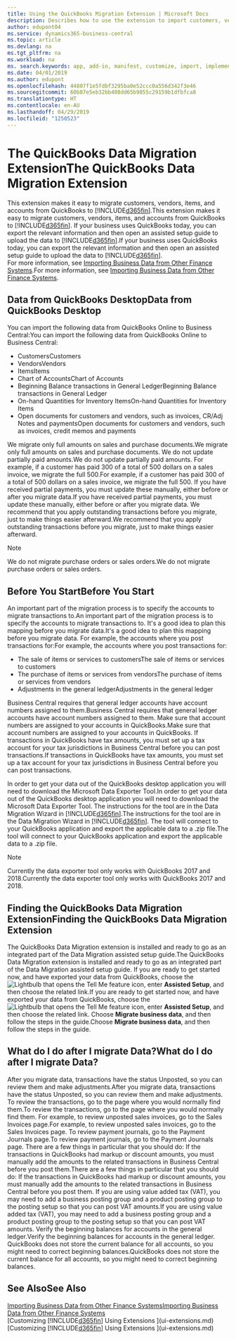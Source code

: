 ```yaml
---
title: Using the QuickBooks Migration Extension | Microsoft Docs
description: Describes how to use the extension to import customers, vendors, items, and accounts from QuickBooks Desktop to Business Central.
author: edupont04
ms.service: dynamics365-business-central
ms.topic: article
ms.devlang: na
ms.tgt_pltfrm: na
ms.workload: na
ms. search.keywords: app, add-in, manifest, customize, import, implement
ms.date: 04/01/2019
ms.author: edupont
ms.openlocfilehash: 44807f1e5fdbf3295ba0e52ccc0a556d342f3e46
ms.sourcegitcommit: 60b87e5eb32bb408dd65b9855c29159b1dfbfca8
ms.translationtype: HT
ms.contentlocale: en-AU
ms.lasthandoff: 04/29/2019
ms.locfileid: "1250523"
---
```

# <a name="the-quickbooks-data-migration-extension"></a><span data-ttu-id="4f1f1-103">The QuickBooks Data Migration Extension</span><span class="sxs-lookup"><span data-stu-id="4f1f1-103">The QuickBooks Data Migration Extension</span></span>
<span data-ttu-id="4f1f1-104">This extension makes it easy to migrate customers, vendors, items, and accounts from QuickBooks to [!INCLUDE[d365fin](includes/d365fin_md.md)].</span><span class="sxs-lookup"><span data-stu-id="4f1f1-104">This extension makes it easy to migrate customers, vendors, items, and accounts from QuickBooks to [!INCLUDE[d365fin](includes/d365fin_md.md)].</span></span> <span data-ttu-id="4f1f1-105">If your business uses QuickBooks today, you can export the relevant information and then open an assisted setup guide to upload the data to [!INCLUDE[d365fin](includes/d365fin_md.md)].</span><span class="sxs-lookup"><span data-stu-id="4f1f1-105">If your business uses QuickBooks today, you can export the relevant information and then open an assisted setup guide to upload the data to [!INCLUDE[d365fin](includes/d365fin_md.md)].</span></span>  
<span data-ttu-id="4f1f1-106">For more information, see [Importing Business Data from Other Finance Systems](across-import-data-configuration-packages.md).</span><span class="sxs-lookup"><span data-stu-id="4f1f1-106">For more information, see [Importing Business Data from Other Finance Systems](across-import-data-configuration-packages.md).</span></span>

## <a name="data-from-quickbooks-desktop"></a><span data-ttu-id="4f1f1-107">Data from QuickBooks Desktop</span><span class="sxs-lookup"><span data-stu-id="4f1f1-107">Data from QuickBooks Desktop</span></span>
 
<span data-ttu-id="4f1f1-108">You can import the following data from QuickBooks Online to Business Central:</span><span class="sxs-lookup"><span data-stu-id="4f1f1-108">You can import the following data from QuickBooks Online to Business Central:</span></span>

- <span data-ttu-id="4f1f1-109">Customers</span><span class="sxs-lookup"><span data-stu-id="4f1f1-109">Customers</span></span>  
- <span data-ttu-id="4f1f1-110">Vendors</span><span class="sxs-lookup"><span data-stu-id="4f1f1-110">Vendors</span></span>  
- <span data-ttu-id="4f1f1-111">Items</span><span class="sxs-lookup"><span data-stu-id="4f1f1-111">Items</span></span>  
- <span data-ttu-id="4f1f1-112">Chart of Accounts</span><span class="sxs-lookup"><span data-stu-id="4f1f1-112">Chart of Accounts</span></span>  
- <span data-ttu-id="4f1f1-113">Beginning Balance transactions in General Ledger</span><span class="sxs-lookup"><span data-stu-id="4f1f1-113">Beginning Balance transactions in General Ledger</span></span>  
- <span data-ttu-id="4f1f1-114">On-hand Quantities for Inventory Items</span><span class="sxs-lookup"><span data-stu-id="4f1f1-114">On-hand Quantities for Inventory Items</span></span>  
- <span data-ttu-id="4f1f1-115">Open documents for customers and vendors, such as invoices, CR/Adj Notes and payments</span><span class="sxs-lookup"><span data-stu-id="4f1f1-115">Open documents for customers and vendors, such as invoices, credit memos and payments</span></span>  

<span data-ttu-id="4f1f1-116">We migrate only full amounts on sales and purchase documents.</span><span class="sxs-lookup"><span data-stu-id="4f1f1-116">We migrate only full amounts on sales and purchase documents.</span></span> <span data-ttu-id="4f1f1-117">We do not update partially paid amounts.</span><span class="sxs-lookup"><span data-stu-id="4f1f1-117">We do not update partially paid amounts.</span></span> <span data-ttu-id="4f1f1-118">For example, if a customer has paid 300 of a total of 500 dollars on a sales invoice, we migrate the full 500.</span><span class="sxs-lookup"><span data-stu-id="4f1f1-118">For example, if a customer has paid 300 of a total of 500 dollars on a sales invoice, we migrate the full 500.</span></span> <span data-ttu-id="4f1f1-119">If you have received partial payments, you must update these manually, either before or after you migrate data.</span><span class="sxs-lookup"><span data-stu-id="4f1f1-119">If you have received partial payments, you must update these manually, either before or after you migrate data.</span></span> <span data-ttu-id="4f1f1-120">We recommend that you apply outstanding transactions before you migrate, just to make things easier afterward.</span><span class="sxs-lookup"><span data-stu-id="4f1f1-120">We recommend that you apply outstanding transactions before you migrate, just to make things easier afterward.</span></span>

> [!NOTE]
> <span data-ttu-id="4f1f1-121">We do not migrate purchase orders or sales orders.</span><span class="sxs-lookup"><span data-stu-id="4f1f1-121">We do not migrate purchase orders or sales orders.</span></span>

## <a name="before-you-start"></a><span data-ttu-id="4f1f1-122">Before You Start</span><span class="sxs-lookup"><span data-stu-id="4f1f1-122">Before You Start</span></span>
<span data-ttu-id="4f1f1-123">An important part of the migration process is to specify the accounts to migrate transactions to.</span><span class="sxs-lookup"><span data-stu-id="4f1f1-123">An important part of the migration process is to specify the accounts to migrate transactions to.</span></span> <span data-ttu-id="4f1f1-124">It's a good idea to plan this mapping before you migrate data.</span><span class="sxs-lookup"><span data-stu-id="4f1f1-124">It's a good idea to plan this mapping before you migrate data.</span></span> <span data-ttu-id="4f1f1-125">For example, the accounts where you post transactions for:</span><span class="sxs-lookup"><span data-stu-id="4f1f1-125">For example, the accounts where you post transactions for:</span></span>

- <span data-ttu-id="4f1f1-126">The sale of items or services to customers</span><span class="sxs-lookup"><span data-stu-id="4f1f1-126">The sale of items or services to customers</span></span>  
- <span data-ttu-id="4f1f1-127">The purchase of items or services from vendors</span><span class="sxs-lookup"><span data-stu-id="4f1f1-127">The purchase of items or services from vendors</span></span>  
- <span data-ttu-id="4f1f1-128">Adjustments in the general ledger</span><span class="sxs-lookup"><span data-stu-id="4f1f1-128">Adjustments in the general ledger</span></span>  

<span data-ttu-id="4f1f1-129">Business Central requires that general ledger accounts have account numbers assigned to them.</span><span class="sxs-lookup"><span data-stu-id="4f1f1-129">Business Central requires that general ledger accounts have account numbers assigned to them.</span></span> <span data-ttu-id="4f1f1-130">Make sure that account numbers are assigned to your accounts in QuickBooks.</span><span class="sxs-lookup"><span data-stu-id="4f1f1-130">Make sure that account numbers are assigned to your accounts in QuickBooks.</span></span>
<span data-ttu-id="4f1f1-131">If transactions in QuickBooks have tax amounts, you must set up a tax account for your tax jurisdictions in Business Central before you can post transactions.</span><span class="sxs-lookup"><span data-stu-id="4f1f1-131">If transactions in QuickBooks have tax amounts, you must set up a tax account for your tax jurisdictions in Business Central before you can post transactions.</span></span>

<span data-ttu-id="4f1f1-132">In order to get your data out of the QuickBooks desktop application you will need to download the Microsoft Data Exporter Tool.</span><span class="sxs-lookup"><span data-stu-id="4f1f1-132">In order to get your data out of the QuickBooks desktop application you will need to download the Microsoft Data Exporter Tool.</span></span>  <span data-ttu-id="4f1f1-133">The instructions for the tool are in the Data Migration Wizard in [!INCLUDE[d365fin](includes/d365fin_md.md)].</span><span class="sxs-lookup"><span data-stu-id="4f1f1-133">The instructions for the tool are in the Data Migration Wizard in [!INCLUDE[d365fin](includes/d365fin_md.md)].</span></span> <span data-ttu-id="4f1f1-134">The tool will connect to your QuickBooks application and export the applicable data to a .zip file.</span><span class="sxs-lookup"><span data-stu-id="4f1f1-134">The tool will connect to your QuickBooks application and export the applicable data to a .zip file.</span></span>  

> [!NOTE]
> <span data-ttu-id="4f1f1-135">Currently the data exporter tool only works with QuickBooks 2017 and 2018.</span><span class="sxs-lookup"><span data-stu-id="4f1f1-135">Currently the data exporter tool only works with QuickBooks 2017 and 2018.</span></span>

## <a name="finding-the-quickbooks-data-migration-extension"></a><span data-ttu-id="4f1f1-136">Finding the QuickBooks Data Migration Extension</span><span class="sxs-lookup"><span data-stu-id="4f1f1-136">Finding the QuickBooks Data Migration Extension</span></span>
<span data-ttu-id="4f1f1-137">The QuickBooks Data Migration extension is installed and ready to go as an integrated part of the Data Migration assisted setup guide.</span><span class="sxs-lookup"><span data-stu-id="4f1f1-137">The QuickBooks Data Migration extension is installed and ready to go as an integrated part of the Data Migration assisted setup guide.</span></span> <span data-ttu-id="4f1f1-138">If you are ready to get started now, and have exported your data from QuickBooks, choose the ![Lightbulb that opens the Tell Me feature](media/ui-search/search_small.png "Tell me what you want to do") icon, enter **Assisted Setup**, and then choose the related link.</span><span class="sxs-lookup"><span data-stu-id="4f1f1-138">If you are ready to get started now, and have exported your data from QuickBooks, choose the ![Lightbulb that opens the Tell Me feature](media/ui-search/search_small.png "Tell me what you want to do") icon, enter **Assisted Setup**, and then choose the related link.</span></span> <span data-ttu-id="4f1f1-139">Choose **Migrate business data**, and then follow the steps in the guide.</span><span class="sxs-lookup"><span data-stu-id="4f1f1-139">Choose **Migrate business data**, and then follow the steps in the guide.</span></span>  

## <a name="what-do-i-do-after-i-migrate-data"></a><span data-ttu-id="4f1f1-140">What do I do after I migrate Data?</span><span class="sxs-lookup"><span data-stu-id="4f1f1-140">What do I do after I migrate Data?</span></span>
<span data-ttu-id="4f1f1-141">After you migrate data, transactions have the status Unposted, so you can review them and make adjustments.</span><span class="sxs-lookup"><span data-stu-id="4f1f1-141">After you migrate data, transactions have the status Unposted, so you can review them and make adjustments.</span></span> <span data-ttu-id="4f1f1-142">To review the transactions, go to the page where you would normally find them.</span><span class="sxs-lookup"><span data-stu-id="4f1f1-142">To review the transactions, go to the page where you would normally find them.</span></span> <span data-ttu-id="4f1f1-143">For example, to review unposted sales invoices, go to the Sales Invoices page.</span><span class="sxs-lookup"><span data-stu-id="4f1f1-143">For example, to review unposted sales invoices, go to the Sales Invoices page.</span></span> <span data-ttu-id="4f1f1-144">To review payment journals, go to the Payment Journals page.</span><span class="sxs-lookup"><span data-stu-id="4f1f1-144">To review payment journals, go to the Payment Journals page.</span></span>
<span data-ttu-id="4f1f1-145">There are a few things in particular that you should do: If the transactions in QuickBooks had markup or discount amounts, you must manually add the amounts to the related transactions in Business Central before you post them.</span><span class="sxs-lookup"><span data-stu-id="4f1f1-145">There are a few things in particular that you should do: If the transactions in QuickBooks had markup or discount amounts, you must manually add the amounts to the related transactions in Business Central before you post them.</span></span>
<span data-ttu-id="4f1f1-146">If you are using value added tax (VAT), you may need to add a business posting group and a product posting group to the posting setup so that you can post VAT amounts.</span><span class="sxs-lookup"><span data-stu-id="4f1f1-146">If you are using value added tax (VAT), you may need to add a business posting group and a product posting group to the posting setup so that you can post VAT amounts.</span></span>
<span data-ttu-id="4f1f1-147">Verify the beginning balances for accounts in the general ledger.</span><span class="sxs-lookup"><span data-stu-id="4f1f1-147">Verify the beginning balances for accounts in the general ledger.</span></span> <span data-ttu-id="4f1f1-148">QuickBooks does not store the current balance for all accounts, so you might need to correct beginning balances.</span><span class="sxs-lookup"><span data-stu-id="4f1f1-148">QuickBooks does not store the current balance for all accounts, so you might need to correct beginning balances.</span></span>

## <a name="see-also"></a><span data-ttu-id="4f1f1-149">See Also</span><span class="sxs-lookup"><span data-stu-id="4f1f1-149">See Also</span></span>
[<span data-ttu-id="4f1f1-150">Importing Business Data from Other Finance Systems</span><span class="sxs-lookup"><span data-stu-id="4f1f1-150">Importing Business Data from Other Finance Systems</span></span>](across-import-data-configuration-packages.md)  
<span data-ttu-id="4f1f1-151">[Customizing [!INCLUDE[d365fin](includes/d365fin_md.md)] Using Extensions ](ui-extensions.md)</span><span class="sxs-lookup"><span data-stu-id="4f1f1-151">[Customizing [!INCLUDE[d365fin](includes/d365fin_md.md)] Using Extensions ](ui-extensions.md)</span></span>  
